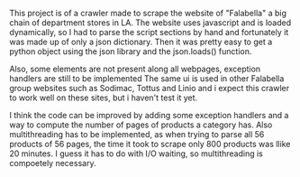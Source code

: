 This project is of a crawler made to scrape the website of "Falabella" a big chain of department stores in LA. 
The website uses javascript and is loaded dynamically, so I had to parse the script sections by hand and fortunately it was made up of only a json dictionary. 
Then it was pretty easy to get a python object using the json library and the json.loads() function.

Also, some elements are not present along all webpages, exception handlers are still to be implemented
The same ui is used in other Falabella group websites such as Sodimac, Tottus and Linio and i expect this crawler to work well on these sites, but i haven't test it yet.

I think the code can be improved by adding some exception handlers and a way to compute the number of pages of products a category has.
Also multithreading has to be implemented, as when trying to parse all 56 products of 56 pages, the time it took to scrape only 800 products was llike 20 minutes.
I guess it has to do with I/O waiting, so multithreading is compoetely necessary.
